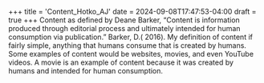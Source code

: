 +++
title = 'Content_Hotko_AJ'
date = 2024-09-08T17:47:53-04:00
draft = true
+++
Content as defined by Deane Barker, “Content is information produced through editorial process and ultimately intended for human consumption via publication.” Barker, D.( 2016). My definition of content if fairly simple, anything that humans consume that is created by humans. Some examples of content would be websites, movies, and even YouTube videos. A movie is an example of content because it was created by humans and intended for human consumption. 